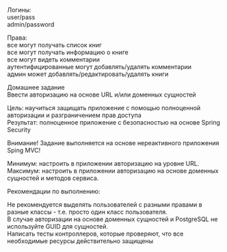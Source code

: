 Логины:    
    user/pass    
    admin/password   
    
Права:   
    все могут получать список книг   
    все могут получать информацию о книге   
    все могут видеть комментарии   
    аутентифицированные могут добавлять/удалять комментарии   
    админ может добавлять/редактировать/удалять книги        

Домашнее задание  
Ввести авторизацию на основе URL и/или доменных сущностей  

Цель: научиться защищать приложение с помощью полноценной авторизации и разграничением прав доступа  
Результат: полноценное приложение с безопасностью на основе Spring Security  

Внимание! Задание выполняется на основе нереактивного приложения Sping MVC!  

Минимум: настроить в приложении авторизацию на уровне URL.  
Максимум: настроить в приложении авторизацию на основе доменных сущностей и методов сервиса.   

Рекомендации по выполнению:  

Не рекомендуется выделять пользователей с разными правами в разные классы - т.е. просто один класс пользователя.  
В случае авторизации на основе доменных сущностей и PostgreSQL не используйте GUID для сущностей.  
Написать тесты контроллеров, которые проверяют, что все необходимые ресурсы действительно защищены  